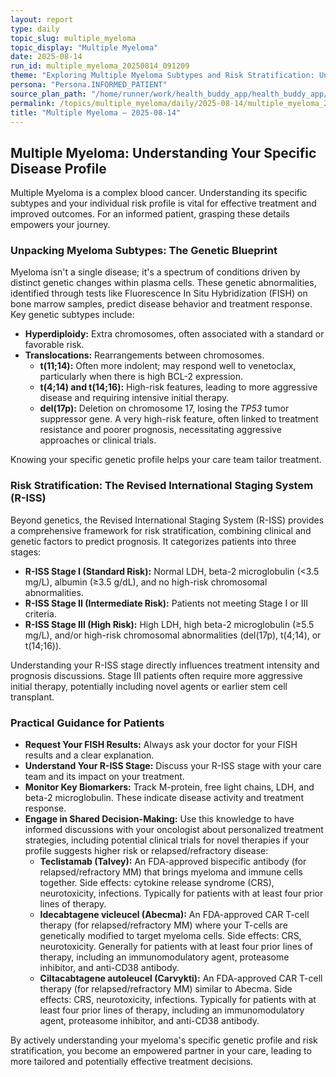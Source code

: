 ```yaml
---
layout: report
type: daily
topic_slug: multiple_myeloma
topic_display: "Multiple Myeloma"
date: 2025-08-14
run_id: multiple_myeloma_20250814_091209
theme: "Exploring Multiple Myeloma Subtypes and Risk Stratification: Understanding Your Specific Disease Profile"
persona: "Persona.INFORMED_PATIENT"
source_plan_path: "/home/runner/work/health_buddy_app/health_buddy_app/.results/multiple_myeloma/weekly_plan/2025-08-11/plan.json"
permalink: /topics/multiple_myeloma/daily/2025-08-14/multiple_myeloma_20250814_091209/
title: "Multiple Myeloma — 2025-08-14"
---
```


## Multiple Myeloma: Understanding Your Specific Disease Profile

Multiple Myeloma is a complex blood cancer. Understanding its specific subtypes and your individual risk profile is vital for effective treatment and improved outcomes. For an informed patient, grasping these details empowers your journey.

### Unpacking Myeloma Subtypes: The Genetic Blueprint

Myeloma isn't a single disease; it's a spectrum of conditions driven by distinct genetic changes within plasma cells. These genetic abnormalities, identified through tests like Fluorescence In Situ Hybridization (FISH) on bone marrow samples, predict disease behavior and treatment response. Key genetic subtypes include:

*   **Hyperdiploidy:** Extra chromosomes, often associated with a standard or favorable risk.
*   **Translocations:** Rearrangements between chromosomes.
    *   **t(11;14):** Often more indolent; may respond well to venetoclax, particularly when there is high BCL-2 expression.
    *   **t(4;14) and t(14;16):** High-risk features, leading to more aggressive disease and requiring intensive initial therapy.
    *   **del(17p):** Deletion on chromosome 17, losing the *TP53* tumor suppressor gene. A very high-risk feature, often linked to treatment resistance and poorer prognosis, necessitating aggressive approaches or clinical trials.

Knowing your specific genetic profile helps your care team tailor treatment.

### Risk Stratification: The Revised International Staging System (R-ISS)

Beyond genetics, the Revised International Staging System (R-ISS) provides a comprehensive framework for risk stratification, combining clinical and genetic factors to predict prognosis. It categorizes patients into three stages:

*   **R-ISS Stage I (Standard Risk):** Normal LDH, beta-2 microglobulin (<3.5 mg/L), albumin (≥3.5 g/dL), and no high-risk chromosomal abnormalities.
*   **R-ISS Stage II (Intermediate Risk):** Patients not meeting Stage I or III criteria.
*   **R-ISS Stage III (High Risk):** High LDH, high beta-2 microglobulin (≥5.5 mg/L), and/or high-risk chromosomal abnormalities (del(17p), t(4;14), or t(14;16)).

Understanding your R-ISS stage directly influences treatment intensity and prognosis discussions. Stage III patients often require more aggressive initial therapy, potentially including novel agents or earlier stem cell transplant.

### Practical Guidance for Patients

*   **Request Your FISH Results:** Always ask your doctor for your FISH results and a clear explanation.
*   **Understand Your R-ISS Stage:** Discuss your R-ISS stage with your care team and its impact on your treatment.
*   **Monitor Key Biomarkers:** Track M-protein, free light chains, LDH, and beta-2 microglobulin. These indicate disease activity and treatment response.
*   **Engage in Shared Decision-Making:** Use this knowledge to have informed discussions with your oncologist about personalized treatment strategies, including potential clinical trials for novel therapies if your profile suggests higher risk or relapsed/refractory disease:
    *   **Teclistamab (Talvey):** An FDA-approved bispecific antibody (for relapsed/refractory MM) that brings myeloma and immune cells together. Side effects: cytokine release syndrome (CRS), neurotoxicity, infections. Typically for patients with at least four prior lines of therapy.
    *   **Idecabtagene vicleucel (Abecma):** An FDA-approved CAR T-cell therapy (for relapsed/refractory MM) where your T-cells are genetically modified to target myeloma cells. Side effects: CRS, neurotoxicity. Generally for patients with at least four prior lines of therapy, including an immunomodulatory agent, proteasome inhibitor, and anti-CD38 antibody.
    *   **Ciltacabtagene autoleucel (Carvykti):** An FDA-approved CAR T-cell therapy (for relapsed/refractory MM) similar to Abecma. Side effects: CRS, neurotoxicity, infections. Typically for patients with at least four prior lines of therapy, including an immunomodulatory agent, proteasome inhibitor, and anti-CD38 antibody.

By actively understanding your myeloma's specific genetic profile and risk stratification, you become an empowered partner in your care, leading to more tailored and potentially effective treatment decisions.
